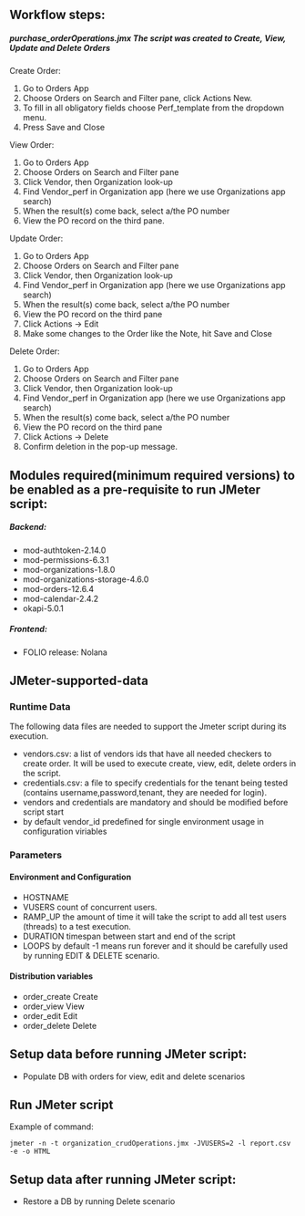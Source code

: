 ## Workflow steps:

##### purchase_orderOperations.jmx The script was created to Create, View, Update and Delete Orders
Create Order:

1. Go to Orders App
2. Choose Orders on Search and Filter pane, click Actions New.
3. To fill in all obligatory fields choose Perf_template from the dropdown menu.
4. Press Save and Close

View Order:

1. Go to Orders App
2. Choose Orders on Search and Filter pane
3. Click Vendor, then Organization look-up
4. Find Vendor_perf in Organization app (here we use Organizations app search)
5. When the result(s) come back, select a/the PO number
6. View the PO record on the third pane.

Update Order:

1. Go to Orders App
2. Choose Orders on Search and Filter pane
3. Click Vendor, then Organization look-up
4. Find Vendor_perf in Organization app (here we use Organizations app search)
5. When the result(s) come back, select a/the PO number
6. View the PO record on the third pane
7. Click Actions -> Edit
8. Make some changes to the Order like the Note, hit Save and Close

Delete Order:

1. Go to Orders App
2. Choose Orders on Search and Filter pane
3. Click Vendor, then Organization look-up
4. Find Vendor_perf in Organization app (here we use Organizations app search)
5. When the result(s) come back, select a/the PO number
6. View the PO record on the third pane
7. Click Actions -> Delete
8. Confirm deletion in the pop-up message.

## Modules required(minimum required versions) to be enabled as a pre-requisite to run JMeter script:
##### Backend:
- mod-authtoken-2.14.0
- mod-permissions-6.3.1
- mod-organizations-1.8.0
- mod-organizations-storage-4.6.0
- mod-orders-12.6.4
- mod-calendar-2.4.2
- okapi-5.0.1
##### Frontend:
- FOLIO release: Nolana

## JMeter-supported-data
### Runtime Data
The following data files are needed to support the Jmeter script during its execution.
- vendors.csv: a list of vendors ids that have all needed checkers to create order. It will be used to execute create, view, edit, delete orders in the script.
- credentials.csv: a file to specify credentials for the tenant being tested (contains username,password,tenant, they are needed for login).
- vendors and credentials are mandatory and should be modified before script start
- by default vendor_id predefined for single environment usage in configuration viriables

### Parameters
#### Environment and Configuration
- HOSTNAME
- VUSERS		count of concurrent users.
- RAMP_UP		the amount of time it will take the script to add all test users (threads) to a test execution.
- DURATION		timespan between start and end of the script
- LOOPS			by default -1 means run forever and it should be carefully used by running EDIT & DELETE scenario. 

#### Distribution variables
- order_create		Create
- order_view		View
- order_edit		Edit
- order_delete		Delete

## Setup data before running JMeter script:
- Populate DB with orders for view, edit and delete scenarios

## Run JMeter script
Example of command:
```shell
jmeter -n -t organization_crudOperations.jmx -JVUSERS=2 -l report.csv -e -o HTML
```
## Setup data after running JMeter script:
- Restore a DB by running Delete scenario